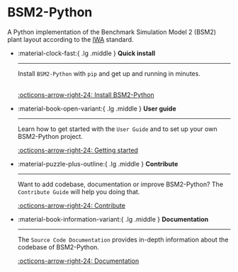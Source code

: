 # ​BSM2-Python

A Python implementation of the Benchmark Simulation Model 2 (BSM2) plant layout according to the 
[IWA](http://iwa-mia.org/) standard.

<div class="grid cards" markdown>

-   :material-clock-fast:{ .lg .middle } __Quick install__

    ---

    Install `BSM2-Python` with `pip` and get up
    and running in minutes.
    <br>
    <br>

    [:octicons-arrow-right-24: Install BSM2-Python](install)

-   :material-book-open-variant:{ .lg .middle } __User guide__

    ---

    Learn how to get started with the `User Guide` and to set up your own BSM2-Python project.

    [:octicons-arrow-right-24: Getting started](user_guide)

-   :material-puzzle-plus-outline:{ .lg .middle } __Contribute__

    ---

    Want to add codebase, documentation or improve BSM2-Python?
    The `Contribute Guide` will help you doing that.

    [:octicons-arrow-right-24: Contribute](contribute)

-   :material-book-information-variant:{ .lg .middle } __Documentation__

    ---

    The `Source Code Documentation` provides in-depth information about the codebase of BSM2-Python.

    [:octicons-arrow-right-24: Documentation](reference/bsm2_python)

</div>
